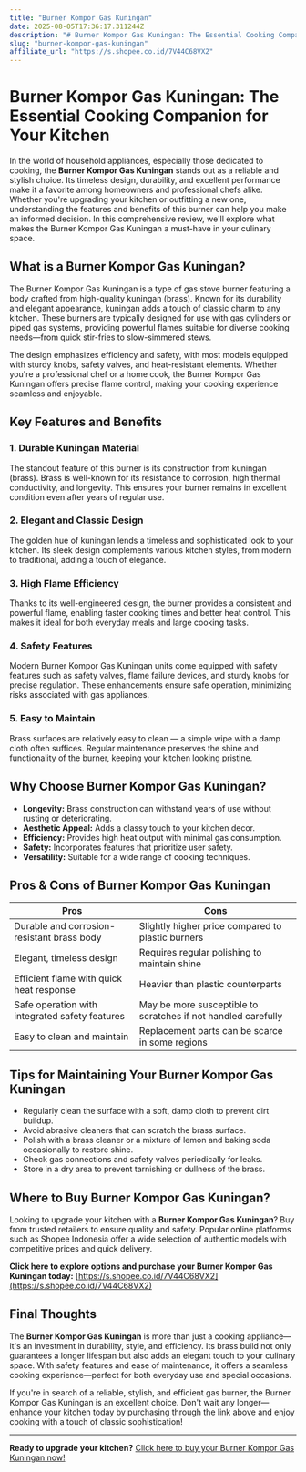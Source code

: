 ```yaml
---
title: "Burner Kompor Gas Kuningan"
date: 2025-08-05T17:36:17.311244Z
description: "# Burner Kompor Gas Kuningan: The Essential Cooking Companion for Your Kitchen..."
slug: "burner-kompor-gas-kuningan"
affiliate_url: "https://s.shopee.co.id/7V44C68VX2"
---
```

# Burner Kompor Gas Kuningan: The Essential Cooking Companion for Your Kitchen

In the world of household appliances, especially those dedicated to cooking, the **Burner Kompor Gas Kuningan** stands out as a reliable and stylish choice. Its timeless design, durability, and excellent performance make it a favorite among homeowners and professional chefs alike. Whether you're upgrading your kitchen or outfitting a new one, understanding the features and benefits of this burner can help you make an informed decision. In this comprehensive review, we'll explore what makes the Burner Kompor Gas Kuningan a must-have in your culinary space.

## What is a Burner Kompor Gas Kuningan?

The Burner Kompor Gas Kuningan is a type of gas stove burner featuring a body crafted from high-quality kuningan (brass). Known for its durability and elegant appearance, kuningan adds a touch of classic charm to any kitchen. These burners are typically designed for use with gas cylinders or piped gas systems, providing powerful flames suitable for diverse cooking needs—from quick stir-fries to slow-simmered stews.

The design emphasizes efficiency and safety, with most models equipped with sturdy knobs, safety valves, and heat-resistant elements. Whether you're a professional chef or a home cook, the Burner Kompor Gas Kuningan offers precise flame control, making your cooking experience seamless and enjoyable.

## Key Features and Benefits

### 1. Durable Kuningan Material

The standout feature of this burner is its construction from kuningan (brass). Brass is well-known for its resistance to corrosion, high thermal conductivity, and longevity. This ensures your burner remains in excellent condition even after years of regular use.

### 2. Elegant and Classic Design

The golden hue of kuningan lends a timeless and sophisticated look to your kitchen. Its sleek design complements various kitchen styles, from modern to traditional, adding a touch of elegance.

### 3. High Flame Efficiency

Thanks to its well-engineered design, the burner provides a consistent and powerful flame, enabling faster cooking times and better heat control. This makes it ideal for both everyday meals and large cooking tasks.

### 4. Safety Features

Modern Burner Kompor Gas Kuningan units come equipped with safety features such as safety valves, flame failure devices, and sturdy knobs for precise regulation. These enhancements ensure safe operation, minimizing risks associated with gas appliances.

### 5. Easy to Maintain

Brass surfaces are relatively easy to clean — a simple wipe with a damp cloth often suffices. Regular maintenance preserves the shine and functionality of the burner, keeping your kitchen looking pristine.

## Why Choose Burner Kompor Gas Kuningan?

- **Longevity:** Brass construction can withstand years of use without rusting or deteriorating.
- **Aesthetic Appeal:** Adds a classy touch to your kitchen decor.
- **Efficiency:** Provides high heat output with minimal gas consumption.
- **Safety:** Incorporates features that prioritize user safety.
- **Versatility:** Suitable for a wide range of cooking techniques.

## Pros & Cons of Burner Kompor Gas Kuningan

| Pros                                              | Cons                                              |
|---------------------------------------------------|---------------------------------------------------|
| Durable and corrosion-resistant brass body     | Slightly higher price compared to plastic burners |
| Elegant, timeless design                        | Requires regular polishing to maintain shine  |
| Efficient flame with quick heat response        | Heavier than plastic counterparts               |
| Safe operation with integrated safety features | May be more susceptible to scratches if not handled carefully |
| Easy to clean and maintain                     | Replacement parts can be scarce in some regions |

## Tips for Maintaining Your Burner Kompor Gas Kuningan

- Regularly clean the surface with a soft, damp cloth to prevent dirt buildup.
- Avoid abrasive cleaners that can scratch the brass surface.
- Polish with a brass cleaner or a mixture of lemon and baking soda occasionally to restore shine.
- Check gas connections and safety valves periodically for leaks.
- Store in a dry area to prevent tarnishing or dullness of the brass.

## Where to Buy Burner Kompor Gas Kuningan?

Looking to upgrade your kitchen with a **Burner Kompor Gas Kuningan**? Buy from trusted retailers to ensure quality and safety. Popular online platforms such as Shopee Indonesia offer a wide selection of authentic models with competitive prices and quick delivery.

**Click here to explore options and purchase your Burner Kompor Gas Kuningan today:** [https://s.shopee.co.id/7V44C68VX2](https://s.shopee.co.id/7V44C68VX2)

## Final Thoughts

The **Burner Kompor Gas Kuningan** is more than just a cooking appliance—it's an investment in durability, style, and efficiency. Its brass build not only guarantees a longer lifespan but also adds an elegant touch to your culinary space. With safety features and ease of maintenance, it offers a seamless cooking experience—perfect for both everyday use and special occasions.

If you're in search of a reliable, stylish, and efficient gas burner, the Burner Kompor Gas Kuningan is an excellent choice. Don't wait any longer—enhance your kitchen today by purchasing through the link above and enjoy cooking with a touch of classic sophistication!

---
**Ready to upgrade your kitchen?** [Click here to buy your Burner Kompor Gas Kuningan now!](https://s.shopee.co.id/7V44C68VX2)
